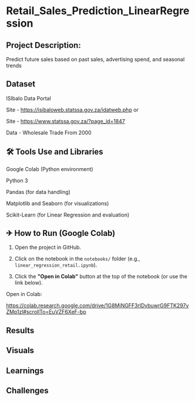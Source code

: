 # Retail_Sales_Prediction_LinearRegression

## Project Description:
  
Predict future sales based on past sales, advertising spend, and seasonal trends

## Dataset
  
 ISIbalo Data Portal

 
 Site - https://isibaloweb.statssa.gov.za/idatweb.php or

 
 Site - https://www.statssa.gov.za/?page_id=1847

 
 Data - Wholesale Trade From 2000

## 🛠 Tools Use and Libraries

Google Colab (Python environment)

Python 3

Pandas (for data handling)

Matplotlib and Seaborn (for visualizations)

Scikit-Learn (for Linear Regression and evaluation)

## ✈ How to Run (Google Colab)


1. Open the project in GitHub.
   
2. Click on the notebook in the `notebooks/` folder (e.g., `linear_regression_retail.ipynb`).
   
3. Click the **"Open in Colab"** button at the top of the notebook (or use the link below).

Open in Colab:


https://colab.research.google.com/drive/1G8MjNGFF3rlDvbuwrG9FTK297vZMp1zl#scrollTo=EuVZF6XeF-bp

  
## Results


## Visuals


## Learnings


## Challenges


